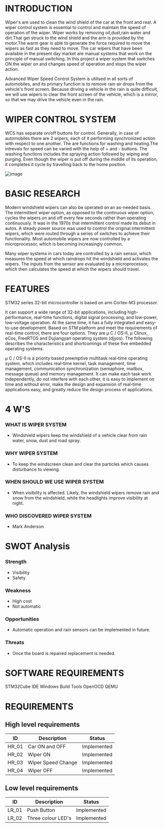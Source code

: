 # INTRODUCTION
Wiper's are used to clean the wind shield of the car at the front and rear. A wiper control system is essential to control and maintain the speed of operation of the wiper. Wiper works by removing oil,dust,rain water and dirt.That get struck to the wind shield and the arm is provided by the motor.The warm gear is able to generate the force required to move the wipers as fast as they need to move. The car wipers that have been available in the present day market are manual systems that work on the principle of manual switching. In this project a wiper system that switches ON the wiper on and changes speed of operation and stops the wiper action. 

Advanced Wiper Speed Control System is utilised in all sorts of automobiles, and its primary function is to remove rain air drops from the vehicle's front screen. Because driving a vehicle in the rain is quite difficult, we will use wipers to clear the front screen of the vehicle, which is a mirror, so that we may drive the vehicle even in the rain.


# WIPER CONTROL SYSTEM 
WCS has separate on/off buttons for control. Generally, in case of automobiles there are 2 wipers, each of it performing synchronized action with respect to one another. The are functions for washing and heating.The intrevals for speed can be varied with the help of + and - buttons. The washing functions includes the spraying action followed by wiping and purging. Even though the wiper is put off during the middle of its operation, it completes it cycle by travelling back to the home position.

![image](https://user-images.githubusercontent.com/101562511/168415359-af26279a-a7da-4635-af6b-6d2f056ea761.png)

# BASIC RESEARCH

Modern windshield wipers can also be operated on an as-needed basis. The intermittent wiper option, as opposed to the continuous wiper option, cycles the wipers on and off every few seconds rather than operating continuously. It was in the 1970s that intermittent control made its debut in autos. A steady power source was used to control the original intermittent wipers, which were routed through a series of switches to achieve their functionality. Most automobile wipers are now controlled by a microprocessor, which is becoming increasingly common.

Many wiper systems in cars today are controlled by a rain sensor, which measures the speed at which raindrops hit the windshield and activates the wipers. The inputs from the sensor are evaluated by a microprocessor, which then calculates the speed at which the wipers should travel.

# FEATURES
STM32 series 32-bit microcontroller is based on arm Cortex-M3 processor.

It can support a wide range of 32-bit applications, including high-performance, real-time functions, digital signal processing, and low-power, low-voltage operation. At the same time, it has a fully integrated and easy-to-use development. Based on STM platform and meet the requirements of real-time control, there are four options. They are μ C / OS-II, μ Clinux, eCos, FreeRTOS and Dujiangyan operating system (djyos). The following describes the characteristics and shortcomings of these five embedded operating systems.

μ C / OS-II is a priority based preemptive multitask real-time operating system, which includes real-time kernel, task management, time management, communication synchronization (semaphore, mailbox, message queue) and memory management. It can make each task work independently, do not interfere with each other, it is easy to implement on time and without error, make the design and expansion of real-time applications easy, and greatly reduce the design process of applications.


 # 4 W'S
 
### WHAT IS WIPER SYSTEM
  * Windshield wipers keep the windshield of a vehicle clear from rain water, snow, dust and road spray. 
### WHY WIPER SYSTEM
  * To keep the windscreen clean and clear the particles which causes disturbance to viewing.
### WHEN SHOULD WE USE WIPER SYSTEM 
  * When visibility is affected. Likely, the windshield wipers remove rain and snow from the windshield, while the headlights improve visibility at night.
### WHO DISCOVERED WIPER SYSTEM
  * Mark Anderson


# SWOT Analysis 

### Strength
* Visibility
* Safety

### Weakness 
* High cost
* Not automatic

### Opportunities
* Automatic operation and rain sensors can be implemented in future.

### Threats 
* Once the board is repaired replacement is needed.

# SOFTWARE REQUIREMENTS 
STM32Cube IDE 
Windows Build Tools
OpenOCD
QEMU


# REQUIREMENTS
## High level requirements
| ID | Description | Status |
| --- | --- | --- | 
| HR_01 | Car ON and OFF |	Implemented |
| HR_02 |	Wiper ON |	Implemented |
| HR_03 |	Wiper Speed Change |	Implemented |
| HR_04 |	Wiper OFF |	Implemented |
## Low level requirements
| ID |	Description | Status |
| --- | --- | --- |
| LR_01 |Push Button |	Implemented |
| LR_02 |Three colour LED's |	Implemented |

